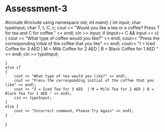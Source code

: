 # Assessment-3

#include <iostream> 
#include <string>
using namespace std;
int main()
{
	int input;
	char typeInput;
	char T, t, C, c;
	cout << "Would you like a tea or a coffee? Press T for tea and C for coffee." << endl;
	cin >> input;
	if (input== C && input == c)
	{
		cout << "What type of coffee would you like?" << endl;
		cout<<	"Press the corresponding initial of the coffee that you like" << endl;
		cout<<	"I = Iced Coffee for 3 AED  | M = Milk Coffee for 2 AED | B = Black Coffee for 1 AED " << endl;
		cin >> typeInput;


	}
	else if
	{
		cout << "What type of tea would you like?" << endl;
		cout << "Press the corresponding initial of the coffee that you like" << endl;
		cout << "I = Iced Tea for 3 AED  | M = Milk Tea for 2 AED | B = Black Tea for 1 AED " << endl;
		cin >> typeInput;
	}
	else {
		cout << "Incorrect command, Please Try Again" << endl;
	}
}
